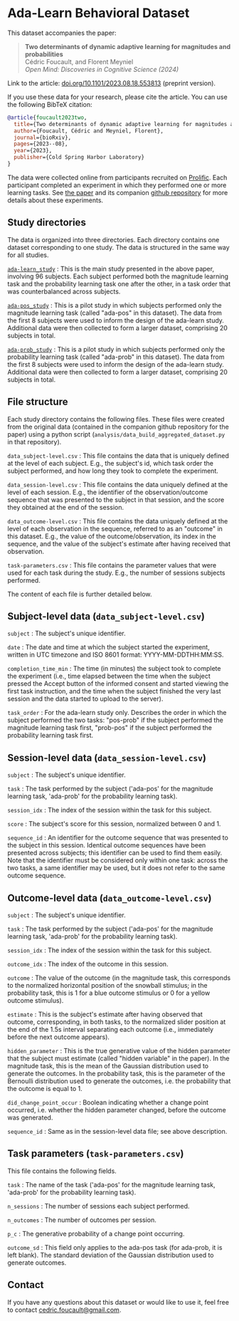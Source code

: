 Ada-Learn Behavioral Dataset
============================

This dataset accompanies the paper:

> **Two determinants of dynamic adaptive learning for magnitudes and probabilities**  
> Cédric Foucault, and Florent Meyniel  
> *Open Mind: Discoveries in Cognitive Science (2024)*   

<!-- TBD once open mind article is available:
  Update preprint version to open mind version -->
Link to the article: [doi.org/10.1101/2023.08.18.553813](https://doi.org/10.1101/2023.08.18.553813) (preprint version).

If you use these data for your research, please cite the article.
You can use the following BibTeX citation:

<!-- TBD once open mind article is available:
  Update Bibtex citation to use open mind version-->
```bibtex
@article{foucault2023two,
  title={Two determinants of dynamic adaptive learning for magnitudes and probabilities},
  author={Foucault, Cédric and Meyniel, Florent},
  journal={bioRxiv},
  pages={2023--08},
  year={2023},
  publisher={Cold Spring Harbor Laboratory}
}
```

<!-- TBD once open mind article is available:
  Update link to open mind version of the paper -->
The data were collected online from participants recruited on [Prolific](https://www.prolific.com).
Each participant completed an experiment in which they performed one or more learning tasks.
See [the paper](https://doi.org/10.1101/2023.08.18.553813) and its companion [github repository](https://github.com/cedricfoucault/ada-learn) for more details about these experiments.

Study directories
-----------------

The data is organized into three directories.
Each directory contains one dataset corresponding to one study.
The data is structured in the same way for all studies.

[`ada-learn_study`](ada-learn_study)
: This is the main study presented in the above paper, involving 96 subjects. Each subject performed both the magnitude learning task and the probability learning task one after the other, in a task order that was counterbalanced across subjects.

[`ada-pos_study`](ada-pos_study)
: This is a pilot study in which subjects performed only the magnitude learning task (called "ada-pos" in this dataset). The data from the first 8 subjects were used to inform the design of the ada-learn study. Additional data were then collected to form a larger dataset, comprising 20 subjects in total.

[`ada-prob_study`](ada-prob_study)
: This is a pilot study in which subjects performed only the probability learning task (called "ada-prob" in this dataset). The data from the first 8 subjects were used to inform the design of the ada-learn study. Additional data were then collected to form a larger dataset, comprising 20 subjects in total.

File structure
---------------

Each study directory contains the following files. These files were created from the original data (contained in the companion github repository for the paper) using a python script (`analysis/data_build_aggregated_dataset.py` in that repository).

`data_subject-level.csv`
: This file contains the data that is uniquely defined at the level of each subject.
E.g., the subject's id, which task order the subject performed, and how long they took to complete the experiment.

`data_session-level.csv`
: This file contains the data uniquely defined at the level of each session.
E.g., the identifier of the observation/outcome sequence that was presented to the subject  in that session, and the score they obtained at the end of the session.

`data_outcome-level.csv`
: This file contains the data uniquely defined at the level of each observation
in the sequence, referred to as an "outcome" in this dataset. E.g., the value of the outcome/observation, its index in the sequence, and the value of the subject's estimate after having received that observation.

`task-parameters.csv`
: This file contains the parameter values that were used for each task during the study. E.g., the number of sessions subjects performed.

The content of each file is further detailed below.

Subject-level data (`data_subject-level.csv`)
---------------------------------------------

`subject`
: The subject's unique identifier.

`date`
: The date and time at which the subject started the experiment, written in UTC timezone and ISO 8601 format: YYYY-MM-DDTHH:MM:SS.

`completion_time_min`
: The time (in minutes) the subject took to complete the experiment (i.e., time elapsed between the time when the subject pressed the Accept button of the informed consent and started viewing the first task instruction, and the time when the subject finished the very last session and the data started to upload to the server).

`task_order`
: For the ada-learn study only. Describes the order in which the subject performed the two tasks: "pos-prob" if the subject performed the magnitude learning task first, "prob-pos" if the subject performed the probability learning task first.


Session-level data (`data_session-level.csv`)
---------------------------------------------

`subject`
: The subject's unique identifier.

`task`
: The task performed by the subject ('ada-pos' for the magnitude learning task, 'ada-prob' for the probability learning task).

`session_idx`
: The index of the session within the task for this subject.

`score`
: The subject's score for this session, normalized between 0 and 1.

`sequence_id`
: An identifier for the outcome sequence that was presented to the subject in this session. Identical outcome sequences have been presented across subjects; this identifier can be used to find them easily.
Note that the identifier must be considered only within one task:
across the two tasks, a same identifier may be used, but it does not refer
to the same outcome sequence.


Outcome-level data (`data_outcome-level.csv`)
---------------------------------------------

`subject`
: The subject's unique identifier.

`task`
: The task performed by the subject ('ada-pos' for the magnitude learning task, 'ada-prob' for the probability learning task).

`session_idx`
: The index of the session within the task for this subject.

`outcome_idx`
: The index of the outcome in this session.

`outcome`
: The value of the outcome (in the magnitude task, this corresponds to the normalized horizontal position of the snowball stimulus; in the probability task, this is 1 for a blue outcome stimulus or 0 for a yellow outcome stimulus).

`estimate`
: This is the subject's estimate after having observed that outcome, corresponding, in both tasks, to the normalized slider position at the end of the 1.5s interval
separating each outcome (i.e., immediately before the next outcome appears).

`hidden_parameter`
: This is the true generative value of the hidden parameter that the subject must estimate (called "hidden variable" in the paper). In the magnitude task, this is the mean of the Gaussian distribution used to generate the outcomes. In the probability task, this is the parameter of the Bernoulli distribution used to generate the outcomes, i.e. the probability that the outcome is equal to 1.

`did_change_point_occur`
: Boolean indicating whether a change point occurred, i.e. whether the hidden parameter changed, before the outcome was generated.

`sequence_id`
: Same as in the session-level data file; see above description.


Task parameters (`task-parameters.csv`)
---------------------------------------

This file contains the following fields.

`task`
: The name of the task ('ada-pos' for the magnitude learning task, 'ada-prob' for the probability learning task).

`n_sessions`
: The number of sessions each subject performed.

`n_outcomes`
: The number of outcomes per session.

`p_c`
: The generative probability of a change point occurring.

`outcome_sd`
: This field only applies to the ada-pos task (for ada-prob, it is left blank). The standard deviation of the Gaussian distribution used to generate outcomes.


Contact
-------

If you have any questions about this dataset or would like to use it, feel free to contact cedric.foucault@gmail.com.
